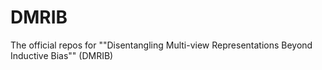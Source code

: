 # DMRIB
The official repos for ""Disentangling Multi-view Representations Beyond Inductive Bias"" (DMRIB)
